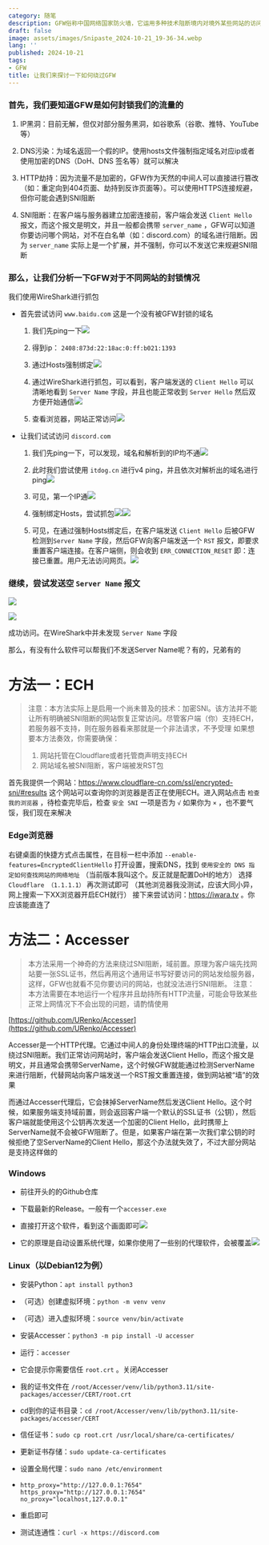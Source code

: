 ```yaml
---
category: 随笔
description: GFW俗称中国网络国家防火墙，它运用多种技术阻断境内对境外某些网站的访问，比如谷歌、Discord。但对于某些阻断方式，通过一些手段，我们可以绕过GFW来进行访问
draft: false
image: assets/images/Snipaste_2024-10-21_19-36-34.webp
lang: ''
published: 2024-10-21
tags:
- GFW
title: 让我们来探讨一下如何绕过GFW
---
```

### 首先，我们要知道GFW是如何封锁我们的流量的

1. IP黑洞：目前无解，但仅对部分服务黑洞，如谷歌系（谷歌、推特、YouTube等）

2. DNS污染：为域名返回一个假的IP。使用hosts文件强制指定域名对应ip或者使用加密的DNS（DoH、DNS 签名等）就可以解决

3. HTTP劫持：因为流量不是加密的，GFW作为天然的中间人可以直接进行篡改（如：重定向到404页面、劫持到反诈页面等）。可以使用HTTPS连接规避，但你可能会遇到SNI阻断

4. SNI阻断：在客户端与服务器建立加密连接前，客户端会发送 `Client Hello` 报文，而这个报文是明文，并且一般都会携带 `server_name` ，GFW可以知道你要访问哪个网站，对不在白名单（如：discord.com）的域名进行阻断。因为 `server_name` 实际上是一个扩展，并不强制，你可以不发送它来规避SNI阻断

### 那么，让我们分析一下GFW对于不同网站的封锁情况

我们使用WireShark进行抓包

- 首先尝试访问 `www.baidu.com` 这是一个没有被GFW封锁的域名
  
  1. 我们先ping一下![](assets/images/2024-10-21-20-16-48-image.webp)
  
  2. 得到ip： `2408:873d:22:18ac:0:ff:b021:1393` 
  
  3. 通过Hosts强制绑定![](assets/images/2024-10-21-20-18-10-image.webp)
  
  4. 通过WireShark进行抓包，可以看到，客户端发送的 `Client Hello` 可以清晰地看到 `Server Name` 字段，并且也能正常收到 `Server Hello` 然后双方便开始通信![](assets/images/2024-10-21-20-24-03-image.webp)
  
  5. 查看浏览器，网站正常访问![](assets/images/2024-10-21-20-35-29-image.webp)

- 让我们试试访问 `discord.com`
  
  1. 我们先ping一下，可以发现，域名和解析到的IP均不通![](assets/images/2024-10-21-20-27-57-image.webp)
  
  2. 此时我们尝试使用 `itdog.cn` 进行v4 ping，并且依次对解析出的域名进行ping![](assets/images/2024-10-21-20-28-51-image.webp)
  
  3. 可见，第一个IP通![](assets/images/2024-10-21-20-29-40-image.webp)
  
  4. 强制绑定Hosts，尝试抓包![](assets/images/2024-10-21-20-35-58-image.webp)![](assets/images/2024-10-21-20-31-49-image.webp)
  
  5. 可见，在通过强制Hosts绑定后，在客户端发送 `Client Hello` 后被GFW检测到`Server Name` 字段，然后GFW向客户端发送一个 `RST` 报文，即要求重置客户端连接。在客户端侧，则会收到 `ERR_CONNECTION_RESET` 即：连接已重置。用户无法访问网页。![](assets/images/2024-10-21-20-33-23-image.webp)

### 继续，尝试发送空 `Server Name` 报文

![](assets/images/2024-10-21-20-41-37-image.webp)

![](assets/images/2024-10-21-20-41-54-image.webp)

成功访问。在WireShark中并未发现 `Server Name` 字段

那么，有没有什么软件可以帮我们不发送Server Name呢？有的，兄弟有的

# 方法一：ECH
>注意：本方法实际上是启用一个尚未普及的技术：加密SNI。该方法并不能让所有明确被SNI阻断的网站恢复正常访问。尽管客户端（你）支持ECH，若服务器不支持，则在服务器看来那就是一个非法请求，不予受理
>如果想要本方法奏效，你需要确保：
>1. 网站托管在Cloudflare或者托管商声明支持ECH
>2. 网站域名被SNI阻断，客户端被发RST包

首先我提供一个网站：https://www.cloudflare-cn.com/ssl/encrypted-sni/#results
这个网站可以查询你的浏览器是否正在使用ECH。进入网站点击 `检查我的浏览器` ，待检查完毕后，检查 `安全 SNI` 一项是否为 `√` 
如果你为 `×` ，也不要气馁，我们现在来解决
### Edge浏览器
右键桌面的快捷方式点击属性，在目标一栏中添加 `--enable-features=EncryptedClientHello`
打开设置，搜索DNS，找到 `使用安全的 DNS 指定如何查找网站的网络地址` （当前版本我叫这个。反正就是配置DoH的地方）
选择`Cloudflare （1.1.1.1）`
再次测试即可
（其他浏览器我没测试，应该大同小异，网上搜索一下XX浏览器开启ECH就行）
接下来尝试访问：https://iwara.tv 。你应该能直连了
# 方法二：Accesser
>本方法采用一个神奇的方法来绕过SNI阻断，域前置。原理为客户端先找网站要一张SSL证书，然后再用这个通用证书写好要访问的网站发给服务器，这样，GFW也就看不见你要访问的网站，也就没法进行SNI阻断。
>注意：本方法需要在本地运行一个程序并且劫持所有HTTP流量，可能会导致某些正常上网情况下不会出现的问题，请酌情使用
>
[https://github.com/URenko/Accesser](https://github.com/URenko/Accesser)

Accesser是一个HTTP代理。它通过中间人的身份处理终端的HTTP出口流量，以绕过SNI阻断。我们正常访问网站时，客户端会发送Client Hello，而这个报文是明文，并且通常会携带ServerName，这个时候GFW就能通过检测ServerName来进行阻断，代替网站向客户端发送一个RST报文重置连接，做到网站被“墙”的效果

而通过Accesser代理后，它会抹掉ServerName然后发送Client Hello。这个时候，如果服务端支持域前置，则会返回客户端一个默认的SSL证书（公钥），然后客户端就能使用这个公钥再次发送一个加密的Client Hello，此时携带上ServerName就不会被GFW阻断了。但是，如果客户端在第一次我们拿公钥的时候拒绝了空ServerName的Client Hello，那这个办法就失效了，不过大部分网站是支持这样做的

### Windows

- 前往开头的的Github仓库

- 下载最新的Release。一般有一个`accesser.exe`

- 直接打开这个软件，看到这个画面即可![](assets/images/c2eed28c-6e5d-43a3-a016-8f1a38a53cbd.webp)

- 它的原理是自动设置系统代理，如果你使用了一些别的代理软件，会被覆盖![](assets/images/d0d8fac1-a2e5-4db2-8e25-ca5e04eb9951.webp)

### Linux（以Debian12为例）

- 安装Python：`apt install python3`

- （可选）创建虚拟环境：`python -m venv venv`

- （可选）进入虚拟环境：`source venv/bin/activate`

- 安装Accesser：`python3 -m pip install -U accesser`

- 运行：`accesser`

- 它会提示你需要信任 `root.crt` 。关闭Accesser

- 我的证书文件在 `/root/Accesser/venv/lib/python3.11/site-packages/accesser/CERT/root.crt` 

- cd到你的证书目录：`cd /root/Accesser/venv/lib/python3.11/site-packages/accesser/CERT`

- 信任证书：`sudo cp root.crt /usr/local/share/ca-certificates/`

- 更新证书存储：`sudo update-ca-certificates`

- 设置全局代理：`sudo nano /etc/environment`

- ```
  http_proxy="http://127.0.0.1:7654"
  https_proxy="http://127.0.0.1:7654"
  no_proxy="localhost,127.0.0.1"
  ```

- 重启即可

- 测试连通性：`curl -x https://discord.com`

